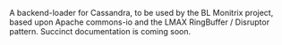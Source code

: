A backend-loader for Cassandra, to be used by the BL Monitrix project, based upon Apache commons-io and the LMAX RingBuffer / Disruptor pattern. 
Succinct documentation is coming soon. 

 